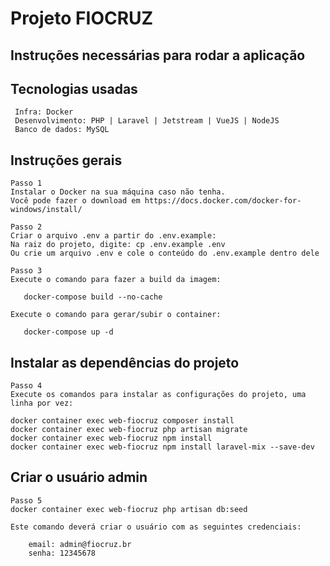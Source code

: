 # Projeto FIOCRUZ
## Instruções necessárias para rodar a aplicação

## Tecnologias usadas
```
 Infra: Docker
 Desenvolvimento: PHP | Laravel | Jetstream | VueJS | NodeJS
 Banco de dados: MySQL
```
## Instruções gerais
```
Passo 1 
Instalar o Docker na sua máquina caso não tenha. 
Você pode fazer o download em https://docs.docker.com/docker-for-windows/install/
```
```
Passo 2
Criar o arquivo .env a partir do .env.example: 
Na raiz do projeto, digite: cp .env.example .env
Ou crie um arquivo .env e cole o conteúdo do .env.example dentro dele
```

```
Passo 3
Execute o comando para fazer a build da imagem: 

   docker-compose build --no-cache
   
Execute o comando para gerar/subir o container: 

   docker-compose up -d
```
## Instalar as dependências do projeto
```
Passo 4
Execute os comandos para instalar as configurações do projeto, uma linha por vez:

docker container exec web-fiocruz composer install
docker container exec web-fiocruz php artisan migrate
docker container exec web-fiocruz npm install 
docker container exec web-fiocruz npm install laravel-mix --save-dev
```
## Criar o usuário admin
```
Passo 5
docker container exec web-fiocruz php artisan db:seed

Este comando deverá criar o usuário com as seguintes credenciais:

    email: admin@fiocruz.br
    senha: 12345678
```



